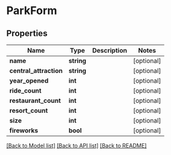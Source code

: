 # ParkForm

## Properties
Name | Type | Description | Notes
------------ | ------------- | ------------- | -------------
**name** | **string** |  | [optional] 
**central_attraction** | **string** |  | [optional] 
**year_opened** | **int** |  | [optional] 
**ride_count** | **int** |  | [optional] 
**restaurant_count** | **int** |  | [optional] 
**resort_count** | **int** |  | [optional] 
**size** | **int** |  | [optional] 
**fireworks** | **bool** |  | [optional] 

[[Back to Model list]](../README.md#documentation-for-models) [[Back to API list]](../README.md#documentation-for-api-endpoints) [[Back to README]](../README.md)


